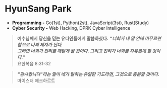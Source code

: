 # HyunSang Park
- **Programming -** Go(1st), Python(2st), JavaScript(3st), Rust(Study)
- **Cyber Security -** Web Hacking, DPRK Cyber Intelligence

> **예수님께서 당신을 믿는 유다인들에게 말씀하셨다.** ***“너희가 내 말 안에 머무르면 참으로 나의 제자가 된다.***  
> ***그러면 너희가 진리를 깨닫게 될 것이다. 그리고 진리가 너희를 자유롭게 할 것이다.”***  
> 요한복음 8:31-32

> ***"감사합니다"라는 말이 네가 말하는 유일한 기도라면, 그것으로 충분할 것이다.***  
> 마이스터 에크하르트
